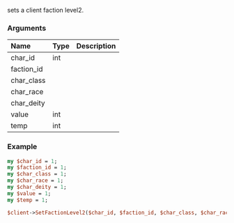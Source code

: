 sets a client faction level2.
### Arguments
**Name**|**Type**|**Description**
:---|:---|:---
char_id|int|
faction_id||
char_class||
char_race||
char_deity||
value|int|
temp|int|

### Example

```perl
my $char_id = 1;
my $faction_id = 1;
my $char_class = 1;
my $char_race = 1;
my $char_deity = 1;
my $value = 1;
my $temp = 1;

$client->SetFactionLevel2($char_id, $faction_id, $char_class, $char_race, $char_deity, $value, $temp); # Returns void
```